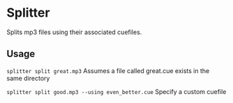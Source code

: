 # Splitter

Splits mp3 files using their associated cuefiles.

## Usage

`splitter split great.mp3` Assumes a file called great.cue exists in the same directory

`splitter split good.mp3 --using even_better.cue` Specify a custom cuefile
